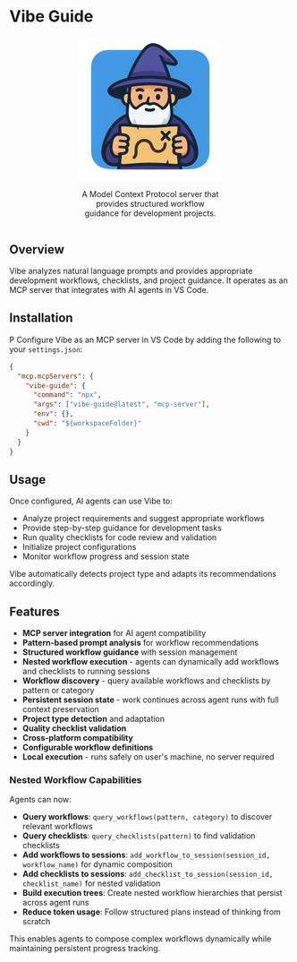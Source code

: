 # Vibe Guide

<div style="display: flex; flex-direction: column; align-items: center; text-align: center; margin: 20px 0;">
  <img src="images/icon.png" alt="Vibe Guide Icon" width="256" height="256">
  <p style="margin-top: 16px; max-width: 256px;">A Model Context Protocol server that provides structured workflow guidance for development projects.</p>
</div>

## Overview

Vibe analyzes natural language prompts and provides appropriate development workflows, checklists, and project guidance. It operates as an MCP server that integrates with AI agents in VS Code.

## Installation

P
Configure Vibe as an MCP server in VS Code by adding the following to your `settings.json`:

```json
{
  "mcp.mcpServers": {
    "vibe-guide": {
      "command": "npx",
      "args": ["vibe-guide@latest", "mcp-server"],
      "env": {},
      "cwd": "${workspaceFolder}"
    }
  }
}
```

## Usage

Once configured, AI agents can use Vibe to:

- Analyze project requirements and suggest appropriate workflows
- Provide step-by-step guidance for development tasks
- Run quality checklists for code review and validation
- Initialize project configurations
- Monitor workflow progress and session state

Vibe automatically detects project type and adapts its recommendations accordingly.

## Features

- **MCP server integration** for AI agent compatibility
- **Pattern-based prompt analysis** for workflow recommendations
- **Structured workflow guidance** with session management
- **Nested workflow execution** - agents can dynamically add workflows and checklists to running sessions
- **Workflow discovery** - query available workflows and checklists by pattern or category
- **Persistent session state** - work continues across agent runs with full context preservation
- **Project type detection** and adaptation
- **Quality checklist validation**
- **Cross-platform compatibility**
- **Configurable workflow definitions**
- **Local execution** - runs safely on user's machine, no server required

### Nested Workflow Capabilities

Agents can now:

- **Query workflows**: `query_workflows(pattern, category)` to discover relevant workflows
- **Query checklists**: `query_checklists(pattern)` to find validation checklists
- **Add workflows to sessions**: `add_workflow_to_session(session_id, workflow_name)` for dynamic composition
- **Add checklists to sessions**: `add_checklist_to_session(session_id, checklist_name)` for nested validation
- **Build execution trees**: Create nested workflow hierarchies that persist across agent runs
- **Reduce token usage**: Follow structured plans instead of thinking from scratch

This enables agents to compose complex workflows dynamically while maintaining persistent progress tracking.
